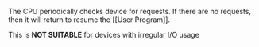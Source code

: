 The CPU periodically checks device for requests. If there are no requests, then it will return to resume the [[User Program]].

This is **NOT SUITABLE** for devices with irregular I/O usage